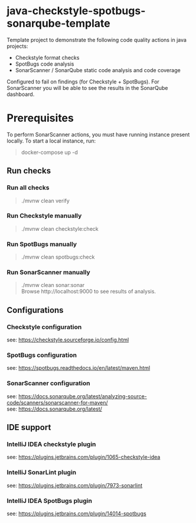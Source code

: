 # java-checkstyle-spotbugs-sonarqube-template

Template project to demonstrate the following code quality actions in java projects:

- Checkstyle format checks
- SpotBugs code analysis
- SonarScanner / SonarQube static code analysis and code coverage

Configured to fail on findings (for Checkstyle + SpotBugs). For SonarScanner you will be able to see the results in the
SonarQube dashboard.

# Prerequisites

To perform SonarScanner actions, you must have running instance present locally.
To start a local instance, run:
> docker-compose up -d

## Run checks

### Run all checks

> ./mvnw clean verify

### Run Checkstyle manually

> ./mvnw clean checkstyle:check

### Run SpotBugs manually

> ./mvnw clean spotbugs:check

### Run SonarScanner manually

> ./mvnw clean sonar:sonar  
Browse http://localhost:9000 to see results of analysis.

## Configurations

### Checkstyle configuration

see: https://checkstyle.sourceforge.io/config.html

### SpotBugs configuration

see: https://spotbugs.readthedocs.io/en/latest/maven.html

### SonarScanner configuration

see: https://docs.sonarqube.org/latest/analyzing-source-code/scanners/sonarscanner-for-maven/  
see: https://docs.sonarqube.org/latest/

## IDE support

### IntelliJ IDEA checkstyle plugin

see: https://plugins.jetbrains.com/plugin/1065-checkstyle-idea

### IntelliJ SonarLint plugin

see: https://plugins.jetbrains.com/plugin/7973-sonarlint

### IntelliJ IDEA SpotBugs plugin

see: https://plugins.jetbrains.com/plugin/14014-spotbugs